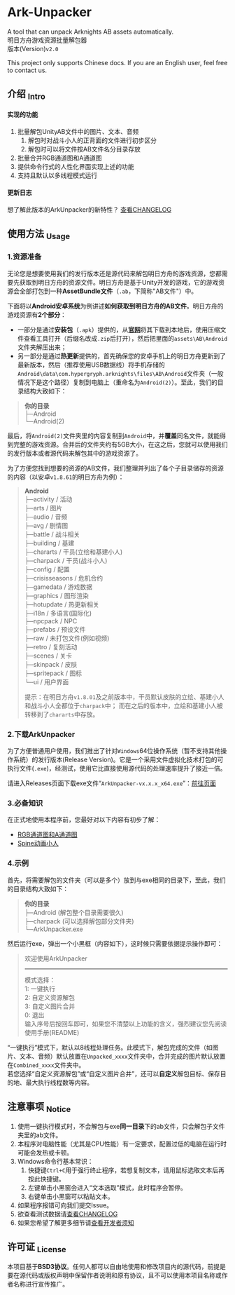 Ark-Unpacker
==========
A tool that can unpack Arknights AB assets automatically.  
明日方舟游戏资源批量解包器  
版本(Version)`v2.0`  

This project only supports Chinese docs. If you are an English user, feel free to contact us.

## 介绍 <sub>Intro</sub>
#### 实现的功能
1. 批量解包UnityAB文件中的图片、文本、音频
    1. 解包时对战斗小人的正背面的文件进行初步区分
    2. 解包时可以将文件按AB文件名分目录存放
2. 批量合并RGB通道图和A通道图
3. 提供命令行式的人性化界面实现上述的功能
4. 支持且默认以多线程模式运行

#### 更新日志
想了解此版本的ArkUnpacker的新特性？
[查看CHANGELOG](./CHANGELOG.md)


## 使用方法 <sub>Usage</sub>

### 1.资源准备
无论您是想要使用我们的发行版本还是源代码来解包明日方舟的游戏资源，您都需要先获取到明日方舟的资源文件。明日方舟是基于Unity开发的游戏，它的游戏资源会全部打包到一种**AssetBundle文件**（`.ab`，下简称"AB文件"）中。

下面将以**Android安卓系统**为例讲述**如何获取到明日方舟的AB文件**。明日方舟的游戏资源有**2个部分**：
* 一部分是通过**安装包**（`.apk`）提供的，从[**官网**](https://ak.hypergryph.com)将其下载到本地后，使用压缩文件查看工具打开（后缀名改成`.zip`后打开），然后把里面的`assets\AB\Android`文件夹解压出来；
* 另一部分是通过**热更新**提供的，首先确保您的安卓手机上的明日方舟更新到了最新版本，然后（推荐使用USB数据线）将手机存储的`Android\data\com.hypergryph.arknights\files\AB\Android`文件夹（一般情况下是这个路径）复制到电脑上（重命名为`Android(2)`）。至此，我们的目录结构大致如下：
> **你的目录**  
> ├─Android  
> └─Android(2)  

最后，将`Android(2)`文件夹里的内容复制到`Android`中，并**覆盖**同名文件，就能得到完整的游戏资源。合并后的文件夹约有5GB大小，在这之后，您就可以使用我们的发行版本或者源代码来解包其中的游戏资源了。

为了方便您找到想要的资源的AB文件，我们整理并列出了各个子目录储存的资源的内容（以安卓`v1.8.61`的明日方舟为例）：
> **Android**  
> ├─activity / 活动   
> ├─arts / 图片  
> ├─audio / 音频  
> ├─avg / 剧情图  
> ├─battle / 战斗相关  
> ├─building / 基建  
> ├─chararts / 干员(立绘和基建小人)  
> ├─charpack / 干员(战斗小人)  
> ├─config / 配置  
> ├─crisisseasons / 危机合约  
> ├─gamedata / 游戏数据  
> ├─graphics / 图形渲染  
> ├─hotupdate / 热更新相关  
> ├─i18n / 多语言(国际化)  
> ├─npcpack / NPC  
> ├─prefabs / 预设文件  
> ├─raw / 未打包文件(例如视频)  
> ├─retro / 复刻活动  
> ├─scenes / 关卡  
> ├─skinpack / 皮肤  
> ├─spritepack / 图标  
> └─ui / 用户界面  
> 
> 提示：在明日方舟`v1.8.01`及之前版本中，干员默认皮肤的立绘、基建小人和战斗小人全都位于`charpack`中；
> 而在之后的版本中，立绘和基建小人被转移到了`chararts`中存放。

### 2.下载ArkUnpacker
为了方便普通用户使用，我们推出了针对`Windows`64位操作系统（暂不支持其他操作系统）的发行版本(Release Version)。它是一个采用文件虚拟化技术打包的可执行文件(`.exe`)，经测试，使用它比直接使用源代码的处理速率提升了接近一倍。

请进入Releases页面下载exe文件“`ArkUnpacker-vx.x.x_x64.exe`”：[前往页面](https://github.com/isHarryh/Ark-Unpacker/releases)

### 3.必备知识
在正式地使用本程序前，您最好对以下内容有初步了解：
* [RGB通道图和A通道图](docs/Essentials.md#rgb通道图和a通道图)
* [Spine动画小人](docs/Essentials.md#spine动画小人)

### 4.示例
首先，将需要解包的文件夹（可以是多个）放到与exe相同的目录下，至此，我们的目录结构大致如下：
> **你的目录**  
> ├─Android (解包整个目录需要很久)  
> ├─charpack (可以选择解包部分文件夹)  
> └─ArkUnpacker.exe  

然后运行exe，弹出一个小黑框（内容如下），这时候只需要依据提示操作即可：
> 欢迎使用ArkUnpacker  
> - - - - - - - - - -  
> 模式选择：  
> 1: 一键执行  
> 2: 自定义资源解包  
> 3: 自定义图片合并  
> 0: 退出  
> 输入序号后按回车即可，如果您不清楚以上功能的含义，强烈建议您先阅读使用手册(README)

“一键执行”模式下，默认以8线程处理任务。此模式下，解包完成的文件（如图片、文本、音频）默认放置在`Unpacked_xxxx`文件夹中，合并完成的图片默认放置在`Combined_xxxx`文件夹中。  
若您选择“自定义资源解包”或“自定义图片合并”，还可以**自定义**解包目标、保存目的地、最大执行线程数等内容。  


## 注意事项 <sub>Notice</sub>
1. 使用一键执行模式时，不会解包与exe**同一目录**下的ab文件，只会解包子文件夹里的ab文件。
2. 本程序对电脑性能（尤其是CPU性能）有一定要求，配置过低的电脑在运行时可能会发热或卡顿。
3. Windows命令行基本常识：
    1. 快捷键`Ctrl+C`用于强行终止程序，若想复制文本，请用鼠标选取文本后再按此快捷键。
    2. 左键单击小黑窗会进入“文本选取”模式，此时程序会暂停。
    3. 右键单击小黑窗可以粘贴文本。
4. 如果程序报错可向我们提交Issue。
5. 欲查看测试数据请[查看CHANGELOG](CHANGELOG.md)
6. 如果您希望了解更多细节请[查看开发者须知](docs/ForDevelopers.md)


## 许可证 <sub>License</sub>
本项目基于**BSD3协议**。任何人都可以自由地使用和修改项目内的源代码，前提是要在源代码或版权声明中保留作者说明和原有协议，且不可以使用本项目名称或作者名称进行宣传推广。
